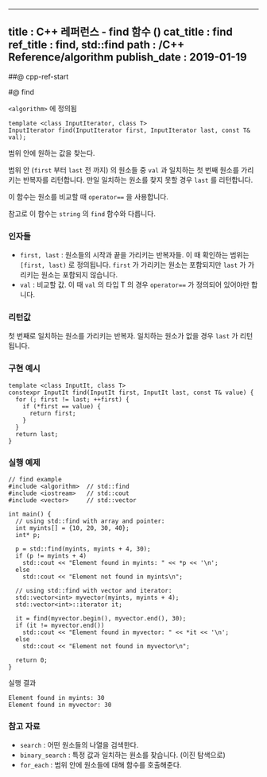 ----------------
title : C++ 레퍼런스 - find 함수 (<algorithm>)
cat_title : find
ref_title : find, std::find
path : /C++ Reference/algorithm
publish_date : 2019-01-19
----------------

##@ cpp-ref-start

#@ find

`<algorithm>` 에 정의됨

```cpp-formatted
template <class InputIterator, class T>
InputIterator find(InputIterator first, InputIterator last, const T& val);
```

범위 안에 원하는 값을 찾는다.

범위 안 (`first` 부터 `last` 전 까지) 의 원소들 중 `val` 과 일치하는 첫 번째 원소를 가리키는 반복자를 리턴합니다. 만일 일치하는 원소를 찾지 못할 경우 `last` 를 리턴합니다.

이 함수는 원소를 비교할 때 `operator==` 을 사용합니다.

참고로 이 함수는 `string` 의 `find` 함수와 다릅니다.

### 인자들

* `first, last` : 원소들의 시작과 끝을 가리키는 반복자들. 이 때 확인하는 범위는 `[first, last)` 로 정의됩니다. `first` 가 가리키는 원소는 포함되지만 `last` 가 가리키는 원소는 포함되지 않습니다.
* `val` : 비교할 값. 이 때 `val` 의 타입 T 의 경우 `operator==` 가 정의되어 있어야만 합니다.

### 리턴값

첫 번째로 일치하는 원소를 가리키는 반복자. 일치하는 원소가 없을 경우 `last` 가 리턴됩니다.

### 구현 예시

```cpp-formatted
template <class InputIt, class T>
constexpr InputIt find(InputIt first, InputIt last, const T& value) {
  for (; first != last; ++first) {
    if (*first == value) {
      return first;
    }
  }
  return last;
}
```

### 실행 예제

```cpp-formatted
// find example
#include <algorithm>  // std::find
#include <iostream>   // std::cout
#include <vector>     // std::vector

int main() {
  // using std::find with array and pointer:
  int myints[] = {10, 20, 30, 40};
  int* p;

  p = std::find(myints, myints + 4, 30);
  if (p != myints + 4)
    std::cout << "Element found in myints: " << *p << '\n';
  else
    std::cout << "Element not found in myints\n";

  // using std::find with vector and iterator:
  std::vector<int> myvector(myints, myints + 4);
  std::vector<int>::iterator it;

  it = find(myvector.begin(), myvector.end(), 30);
  if (it != myvector.end())
    std::cout << "Element found in myvector: " << *it << '\n';
  else
    std::cout << "Element not found in myvector\n";

  return 0;
}
```

실행 결과

```exec
Element found in myints: 30
Element found in myvector: 30
```

### 참고 자료

* `search` : 어떤 원소들의 나열을 검색한다.
* `binary_search` : 특정 값과 일치하는 원소를 찾습니다. (이진 탐색으로)
* `for_each` : 범위 안에 원소들에 대해 함수를 호출해준다.